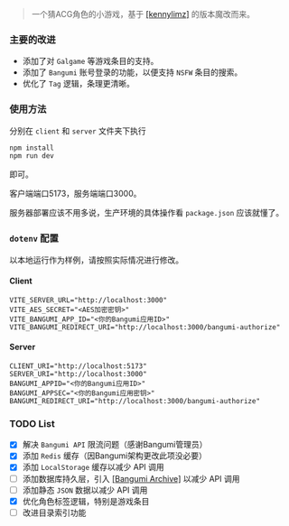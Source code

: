> 一个猜ACG角色的小游戏，基于 [[kennylimz]](https://github.com/kennylimz/anime-character-guessr) 的版本魔改而来。

### 主要的改进

- 添加了对 `Galgame` 等游戏条目的支持。
- 添加了 `Bangumi` 账号登录的功能，以便支持 `NSFW` 条目的搜索。
- 优化了 `Tag` 逻辑，条理更清晰。

### 使用方法

分别在 `client` 和 `server` 文件夹下执行

```sh
npm install
npm run dev
```

即可。

客户端端口5173，服务端端口3000。

服务器部署应该不用多说，生产环境的具体操作看 `package.json` 应该就懂了。

### `dotenv` 配置

以本地运行作为样例，请按照实际情况进行修改。

#### Client

```dotenv
VITE_SERVER_URL="http://localhost:3000"
VITE_AES_SECRET="<AES加密密钥>"
VITE_BANGUMI_APP_ID="<你的Bangumi应用ID>"
VITE_BANGUMI_REDIRECT_URI="http://localhost:3000/bangumi-authorize"
```

#### Server

```dotenv
CLIENT_URI="http://localhost:5173"
SERVER_URI="http://localhost:3000"
BANGUMI_APPID="<你的Bangumi应用ID>"
BANGUMI_APPSEC="<你的Bangumi应用密钥>"
BANGUMI_REDIRECT_URI="http://localhost:3000/bangumi-authorize"
```

### TODO List

- [x] 解决 `Bangumi API` 限流问题（感谢Bangumi管理员）
- [x] 添加 `Redis` 缓存（因Bangumi架构更改此项没必要）
- [x] 添加 `LocalStorage` 缓存以减少 API 调用
- [ ] 添加数据库持久层，引入 [[Bangumi Archive]](https://github.com/bangumi/archive) 以减少 API 调用
- [ ] 添加静态 `JSON` 数据以减少 API 调用
- [x] 优化角色标签逻辑，特别是游戏条目
- [ ] 改进目录索引功能
